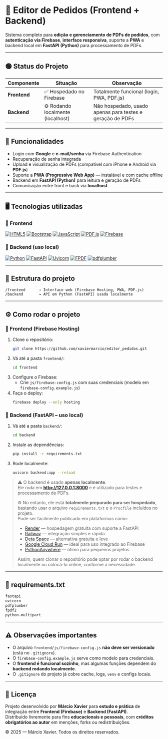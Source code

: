 # 📄 Editor de Pedidos (Frontend + Backend)

Sistema completo para **edição e gerenciamento de PDFs de pedidos**, com **autenticação via Firebase**, **interface responsiva**, suporte a **PWA** e backend local em **FastAPI (Python)** para processamento de PDFs.

---

## 🟢 Status do Projeto

| Componente | Situação | Observação |
|-------------|-----------|-------------|
| **Frontend** | ✅ Hospedado no Firebase | Totalmente funcional (login, PWA, PDF.js) |
| **Backend** | ⚙️ Rodando localmente (localhost) | Não hospedado, usado apenas para testes e geração de PDFs |

---

## 🚀 Funcionalidades

- Login com **Google** e **e-mail/senha** via Firebase Authentication  
- Recuperação de senha integrada  
- Upload e visualização de PDFs (compatível com iPhone e Android via **PDF.js**)  
- Suporte a **PWA (Progressive Web App)** — instalável e com cache offline  
- Backend em **FastAPI (Python)** para leitura e geração de PDFs  
- Comunicação entre front e back via **localhost**

---

## 🖥️ Tecnologias utilizadas

### 🔹 Frontend
[![HTML5](https://img.shields.io/badge/HTML5-E34F26?style=for-the-badge&logo=html5&logoColor=white)](https://developer.mozilla.org/pt-BR/docs/Web/HTML)
[![Bootstrap](https://img.shields.io/badge/Bootstrap-7952B3?style=for-the-badge&logo=bootstrap&logoColor=white)](https://getbootstrap.com/)
[![JavaScript](https://img.shields.io/badge/JavaScript-F7DF1E?style=for-the-badge&logo=javascript&logoColor=black)](https://developer.mozilla.org/pt-BR/docs/Web/JavaScript)
[![PDF.js](https://img.shields.io/badge/PDF.js-FF0000?style=for-the-badge&logo=mozilla&logoColor=white)](https://mozilla.github.io/pdf.js/)
[![Firebase](https://img.shields.io/badge/Firebase-FFCA28?style=for-the-badge&logo=firebase&logoColor=black)](https://firebase.google.com/)

### 🔹 Backend (uso local)
[![Python](https://img.shields.io/badge/Python-3776AB?style=for-the-badge&logo=python&logoColor=white)](https://www.python.org/)
[![FastAPI](https://img.shields.io/badge/FastAPI-009688?style=for-the-badge&logo=fastapi&logoColor=white)](https://fastapi.tiangolo.com/)
[![Uvicorn](https://img.shields.io/badge/Uvicorn-4B8BBE?style=for-the-badge&logo=python&logoColor=white)](https://www.uvicorn.org/)
[![FPDF](https://img.shields.io/badge/FPDF-000000?style=for-the-badge&logo=adobeacrobatreader&logoColor=white)](http://www.fpdf.org/)
[![pdfplumber](https://img.shields.io/badge/pdfplumber-555555?style=for-the-badge&logo=adobeacrobatreader&logoColor=white)](https://github.com/jsvine/pdfplumber)

---

## 📂 Estrutura do projeto

```
/frontend      → Interface web (Firebase Hosting, PWA, PDF.js)
/backend       → API em Python (FastAPI) usada localmente
```

---

## ⚙️ Como rodar o projeto

### 🔹 Frontend (Firebase Hosting)
1. Clone o repositório:
   ```bash
   git clone https://github.com/xaviermarcio/editor_pedidos.git
   ```
2. Vá até a pasta `frontend/`:
   ```bash
   cd frontend
   ```
3. Configure o Firebase:
   - Crie `js/firebase-config.js` com suas credenciais (modelo em `firebase-config.example.js`)
4. Faça o deploy:
   ```bash
   firebase deploy --only hosting
   ```

### 🔹 Backend (FastAPI – uso local)
1. Vá até a pasta `backend/`:
   ```bash
   cd backend
   ```
2. Instale as dependências:
   ```bash
   pip install -r requirements.txt
   ```
3. Rode localmente:
   ```bash
   uvicorn backend:app --reload
   ```
> ⚠️ O backend é usado **apenas localmente**.  
> Ele roda em **http://127.0.0.1:8000** e é utilizado para testes e processamento de PDFs.  
>
> ⚙️ No entanto, ele está **totalmente preparado para ser hospedado**, bastando usar o arquivo `requirements.txt` e o `Procfile` incluídos no projeto.  
> Pode ser facilmente publicado em plataformas como:
> - [Render](https://render.com) — hospedagem gratuita com suporte a FastAPI  
> - [Railway](https://railway.app) — integração simples e rápida  
> - [Deta Space](https://deta.space) — alternativa gratuita e leve  
> - [Google Cloud Run](https://cloud.google.com/run) — ideal para uso integrado ao Firebase  
> - [PythonAnywhere](https://www.pythonanywhere.com) — ótimo para pequenos projetos  
>
> Assim, quem clonar o repositório pode optar por rodar o backend localmente ou colocá-lo online, conforme a necessidade.

---

## 🧾 requirements.txt

```txt
fastapi
uvicorn
pdfplumber
fpdf2
python-multipart
```

---

## ⚠️ Observações importantes

- O arquivo `frontend/js/firebase-config.js` **não deve ser versionado** (está no `.gitignore`).  
- O `firebase-config.example.js` serve como modelo para credenciais.  
- O **frontend é funcional sozinho**, mas algumas funções dependem do **backend rodando localmente**.  
- O `.gitignore` do projeto já cobre cache, logs, `venv` e configs locais.

---

## 📜 Licença
Projeto desenvolvido por **Márcio Xavier** para **estudo e prática** de integração entre **Frontend (Firebase)** e **Backend (FastAPI)**.  
Distribuído livremente para fins **educacionais e pessoais**, com **créditos obrigatórios ao autor** em menções, forks ou redistribuições.

© 2025 — Márcio Xavier. Todos os direitos reservados.

